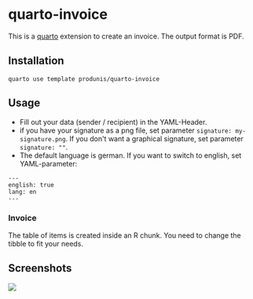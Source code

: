 # quarto-invoice

This is a [quarto](https://quarto.org) extension to create an invoice. The output format is PDF.

## Installation

`quarto use template produnis/quarto-invoice`


## Usage

- Fill out your data (sender / recipient) in the YAML-Header.
- if you have your signature as a png file, set parameter `signature: my-signature.png`. If you don't want a graphical signature, set parameter  `signature: ""`.
- The default language is german. If you want to switch to english, set YAML-parameter:

```
---
english: true
lang: en      
---
```

### Invoice
The table of items is created inside an R chunk. You need to change the tibble to fit your needs.

## Screenshots

![](https://i.imgur.com/Rf8jtF1.jpg)
